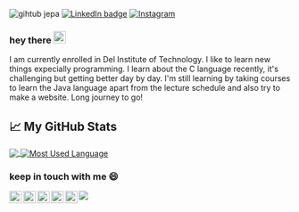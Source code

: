 
![gihtub jepa](https://user-images.githubusercontent.com/70984049/131283732-48142bc0-35aa-4b61-893b-98cd7d082e59.gif)
[![LinkedIn badge](https://img.shields.io/badge/Jevania_Datubara-0077b5?style=flat&logo=linkedin)](https://www.linkedin.com/in/jevania-datubara-78b4781b9/)
[![Instagram](https://img.shields.io/badge/Instagram-Follow%20Me-bc2a8d.svg?logo=Instagram&logoWidth=20)](https://www.instagram.com/jevaniadb/)


### hey there <img src="https://media.giphy.com/media/hvRJCLFzcasrR4ia7z/giphy.gif" width="22px">
I am currently enrolled in Del Institute of Technology. I like to learn new things expecially programming. I learn about the C language recently, it's challenging but getting better day by day. I'm still learning by taking courses to learn the Java language apart from the lecture schedule and also try to make a website. Long journey to go!


## 📈 My GitHub Stats
<a href="https://github.com/jevania/jevania">
  <img align="center" src="https://github-readme-stats.vercel.app/api?username=jevania&hide=issues&show_icons=true&title_color=7393B3&icon_color=7393B3" />
</a>
<a href="https://github.com/jevania/jevania">
  <img align="center" src="https://github-readme-stats.vercel.app/api/top-langs/?username=jevania&layout=compact&title_color=7393B3" alt="Most Used Language" />
</a>


### keep in touch with me 😄
<a href="https://www.linkedin.com/in/jevania-datubara/">
  <img align="left" alt="Jevania's LinkedIN" width="22px" src="https://raw.githubusercontent.com/peterthehan/peterthehan/master/assets/linkedin.svg" />
</a>
<a href="https://www.instagram.com/jevaniadb/">
  <img align="left" alt="Jevania's Instagram" width="22px" src="https://user-images.githubusercontent.com/70984049/131288231-66471d8b-7bed-4fd7-b2eb-519637f05d8c.png" />
</a>
<a href="https://api.whatsapp.com/send/?phone=6285269922018&text&app_absent=0">
  <img align="left" alt="Jevania's Whatsapp" width="22px" src="https://user-images.githubusercontent.com/70984049/131291723-1f0c5f7c-d5df-45ae-9077-43b7dfaedf09.png" />
</a>
<a href="mailto:jevaddicted@gmail.com">
  <img align="left" alt="Jevania's Gmail" width="22px" src="https://user-images.githubusercontent.com/70984049/131291665-9107db2e-7437-4d90-b509-ea63c5eb38c1.png" />
</a>
<a href="https://open.spotify.com/user/sunuav5ns5qz9rra1vshgv193?si=b306c52d03584ac0">
  <img align="left" alt="Jevania's Spotify" width="22px" src="https://raw.githubusercontent.com/peterthehan/peterthehan/master/assets/spotify.svg" />
</a>

![](https://visitor-badge.glitch.me/badge?page_id=jevania.jevania)

